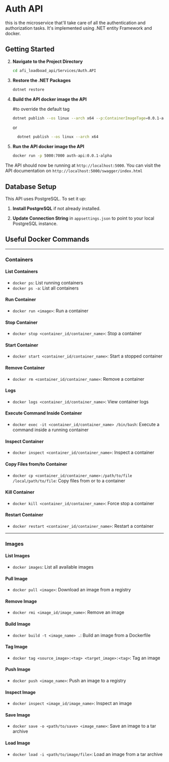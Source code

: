 # Auth API
this is the microservice that'll take care of all the authentication and authorization tasks.
It's implemented using .NET entity Framework and docker.

## Getting Started

2. **Navigate to the Project Directory**
    ```bash
    cd afi_loadboad_api/Services/Auth.API
    ```

3. **Restore the .NET Packages**
    ```bash
    dotnet restore
    ```

4. **Build the API docker image the API**
    
     #to override the default tag

    ```bash 
    dotnet publish --os linux --arch x64 --p:ContainerImageTage=0.0.1-alpha
    ```
    or 
       
    ```bash
      dotnet publish --os linux --arch x64
    ```
5. **Run the API docker image the API**
    ```bash
    docker run -p 5000:7000 auth-api:0.0.1-alpha
    ```

The API should now be running at `http://localhost:5000`.
You can visit the API documentation on `http://localhost:5000/swagger/index.html`

## Database Setup

This API uses PostgreSQL. To set it up:

1. **Install PostgreSQL** if not already installed.
   
3. **Update Connection String** in `appsettings.json` to point to your local PostgreSQL instance.

## Useful Docker Commands

---

### Containers

#### List Containers
- `docker ps`: List running containers
- `docker ps -a`: List all containers

#### Run Container
- `docker run <image>`: Run a container

#### Stop Container
- `docker stop <container_id/container_name>`: Stop a container

#### Start Container
- `docker start <container_id/container_name>`: Start a stopped container

#### Remove Container
- `docker rm <container_id/container_name>`: Remove a container

#### Logs
- `docker logs <container_id/container_name>`: View container logs

#### Execute Command Inside Container
- `docker exec -it <container_id/container_name> /bin/bash`: Execute a command inside a running container

#### Inspect Container
- `docker inspect <container_id/container_name>`: Inspect a container

#### Copy Files from/to Container
- `docker cp <container_id/container_name>:/path/to/file /local/path/to/file`: Copy files from or to a container

#### Kill Container
- `docker kill <container_id/container_name>`: Force stop a container

#### Restart Container
- `docker restart <container_id/container_name>`: Restart a container

---

### Images

#### List Images
- `docker images`: List all available images

#### Pull Image
- `docker pull <image>`: Download an image from a registry

#### Remove Image
- `docker rmi <image_id/image_name>`: Remove an image

#### Build Image
- `docker build -t <image_name> .`: Build an image from a Dockerfile

#### Tag Image
- `docker tag <source_image>:<tag> <target_image>:<tag>`: Tag an image

#### Push Image
- `docker push <image_name>`: Push an image to a registry

#### Inspect Image
- `docker inspect <image_id/image_name>`: Inspect an image

#### Save Image
- `docker save -o <path/to/save> <image_name>`: Save an image to a tar archive

#### Load Image
- `docker load -i <path/to/image/file>`: Load an image from a tar archive


